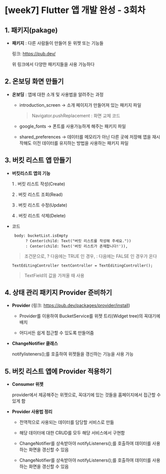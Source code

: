 # [week7] Flutter 앱 개발 완성 - 3회차

## 1. 패키지(pakage)

+  __패키지__ : 다른 사람들이 만들어 둔 위젯 또는 기능들

   링크: <https://pub.dev/>
  
   위 링크에서 다양한 패키지들을 사용 가능하다


## 2. 온보딩 화면 만들기

+ __온보딩__ : 앱에 대한 소개 및 사용법을 알려주는 과정

   - introduction_screen -> 소개 페이지가 만들어져 있는 패키지 파일
   
      > Navigator.pushReplacement : 화면 교체 코드

   - google_fonts -> 폰트를 사용가능하게 해주는 패키지 파일

   - shared_preferences -> 데이터를 메모리가 아닌 다른 곳에 저장해 앱을 재시작해도 이전 데이터를 유지하는 방법을 사용하는 패키지 파일


## 3. 버킷 리스트 앱 만들기

+ __버킷리스트 앱의 기능__


   1 . 버킷 리스트 작성(Create)
   
   2 . 버킷 리스트 조회(Read)

   3 . 버킷 리스트 수정(Update)

   4 . 버킷 리스트 삭제(Delete)
   
+ 코드

   ```
    body: bucketList.isEmpty
         ? Center(child: Text("버킷 리스트를 작성해 주세요."))
         : Center(child: Text('버킷 리스트가 존재합니다!')),
   ```
   > 조건문으로, ? 다음에는 TRUE 인 경우, : 다음에는 FALSE 인 경우가 온다
   

   ```
   TextEditingController textController = TextEditingController();
   ```
   > TextField의 값을 가져올 때 사용

         
         


## 4. 상태 관리 패키지 Provider 준비하기

+ __Provider__ (링크: <https://pub.dev/packages/provider/install>)

   - Provider를 이용하여 BucketService를 위젯 트리(Widget tree)의 꼭대기에 배치
   
   - 어디서든 쉽게 접근할 수 있도록 만들어줌

+ __ChangeNotifier 클래스__

   notifylisteners();를 호출하여 위젯들을 갱신하는 기능을 사용 가능


## 5. 버킷 리스트 앱에 Provider 적용하기

+ __Consumer 위젯__

   provider에서 제공해주는 위젯으로, 꼭대기에 있는 것들을 홈페이지에서 접근할 수 있게 함
   
+ __Provider 사용법 정리__

   - 전역적으로 사용되는 데이터를 담당할 서비스로 만듦

   - 해당 데이터에 대한 CRUD를 모두 해당 서비스에서 구현함

   - ChangeNotifier를 상속받아야 notifyListeners();를 호출하여 데이터를 사용하는 화면을 갱신할 수 있음

   - ChangeNotifier를 상속받아야 notifyListeners();를 호출하여 데이터를 사용하는 화면을 갱신할 수 있음
